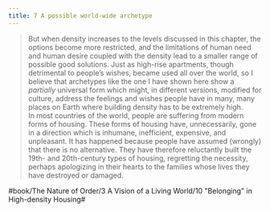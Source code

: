 ```yaml
---
title: 7 A possible world-wide archetype
---
```


> But when density increases to the levels discussed in this chapter, the options become more restricted, and the limitations of human need and human desire coupled with the density lead to a smaller range of possible good solutions. Just as high-rise apartments, though detrimental to people’s wishes, became used all over the world, so I believe that archetypes like the one I have shown here show a *partially* universal form which might, in different versions, modified for culture, address the feelings and wishes people have in many, many places on Earth where building density has to be extremely high.  
> In most countries of the world, people are suffering from modern forms of housing. These forms of housing have, unnecessarily, gone in a direction which is inhumane, inefficient, expensive, and unpleasant. It has happened because people have assumed (wrongly) that there is no alternative. They have therefore reluctantly built the 19th- and 20th-century types of housing, regretting the necessity, perhaps apologizing in their hearts to the families whose lives they have destroyed or damaged.  

#book/The Nature of Order/3 A Vision of a Living World/10 "Belonging" in High-density Housing#